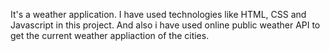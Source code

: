 It's a weather application. I have used technologies like HTML, CSS and Javascript in this project. And also i have used online public weather API to get the current weather appliaction of the cities.
